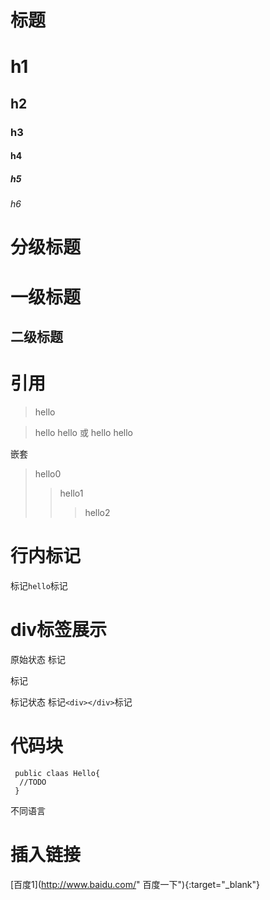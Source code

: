 # 标题 
# h1
## h2
### h3
#### h4
##### h5
###### h6

# 分级标题
一级标题
======================
二级标题
---------------------

# 引用
> hello

> hello
  hello
或
> hello
> hello

嵌套
> hello0
>>hello1
>>>hello2

# 行内标记

标记`hello`标记

div标签展示
===============
原始状态
标记<div></div>标记

标记状态
标记`<div></div>`标记

# 代码块
```
 public claas Hello{
  //TODO
 }
```
不同语言 
# 插入链接
[百度1](http://www.baidu.com/" 百度一下"){:target="_blank"} 



